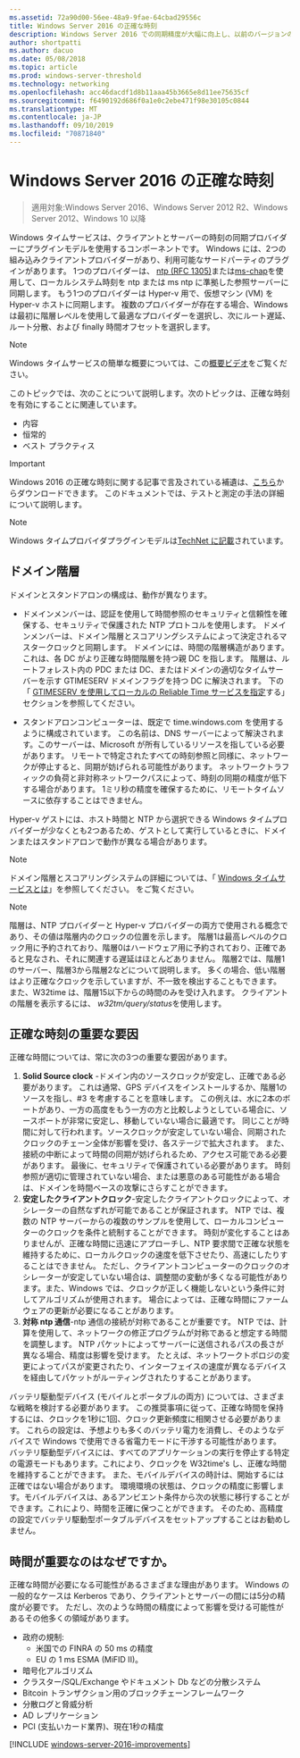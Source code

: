 ```yaml
---
ms.assetid: 72a90d00-56ee-48a9-9fae-64cbad29556c
title: Windows Server 2016 の正確な時刻
description: Windows Server 2016 での同期精度が大幅に向上し、以前のバージョンの Windows との NTP の完全な互換性が維持されています。
author: shortpatti
ms.author: dacuo
ms.date: 05/08/2018
ms.topic: article
ms.prod: windows-server-threshold
ms.technology: networking
ms.openlocfilehash: acc46dacdf1d8b11aaa45b3665e8d11ee75635cf
ms.sourcegitcommit: f6490192d686f0a1e0c2ebe471f98e30105c0844
ms.translationtype: MT
ms.contentlocale: ja-JP
ms.lasthandoff: 09/10/2019
ms.locfileid: "70871840"
---
```

# <a name="accurate-time-for-windows-server-2016"></a>Windows Server 2016 の正確な時刻

>適用対象:Windows Server 2016、Windows Server 2012 R2、Windows Server 2012、Windows 10 以降

Windows タイムサービスは、クライアントとサーバーの時刻の同期プロバイダーにプラグインモデルを使用するコンポーネントです。  Windows には、2つの組み込みクライアントプロバイダーがあり、利用可能なサードパーティのプラグインがあります。 1つのプロバイダーは、 [ntp (RFC 1305)](https://tools.ietf.org/html/rfc1305)または[ms-chap](https://msdn.microsoft.com/library/cc246877.aspx)を使用して、ローカルシステム時刻を ntp または ms ntp に準拠した参照サーバーに同期します。 もう1つのプロバイダーは Hyper-v 用で、仮想マシン (VM) を Hyper-v ホストに同期します。  複数のプロバイダーが存在する場合、Windows は最初に階層レベルを使用して最適なプロバイダーを選択し、次にルート遅延、ルート分散、および finally 時間オフセットを選択します。

> [!NOTE]
> Windows タイムサービスの簡単な概要については、この[概要ビデオ](https://aka.ms/WS2016TimeVideo)をご覧ください。

このトピックでは、次のことについて説明します。次のトピックは、正確な時刻を有効にすることに関連しています。 

- 内容
- 恒常的
- ベスト プラクティス

> [!IMPORTANT]
> Windows 2016 の正確な時刻に関する記事で言及されている補遺は、[こちら](https://windocs.blob.core.windows.net/windocs/WindowsTimeSyncAccuracy_Addendum.pdf)からダウンロードできます。  このドキュメントでは、テストと測定の手法の詳細について説明します。

> [!NOTE] 
> Windows タイムプロバイダプラグインモデルは[TechNet に記載](https://msdn.microsoft.com/library/windows/desktop/ms725475%28v=vs.85%29.aspx)されています。

## <a name="domain-hierarchy"></a>ドメイン階層
ドメインとスタンドアロンの構成は、動作が異なります。

- ドメインメンバーは、認証を使用して時間参照のセキュリティと信頼性を確保する、セキュリティで保護された NTP プロトコルを使用します。  ドメインメンバーは、ドメイン階層とスコアリングシステムによって決定されるマスタークロックと同期します。  ドメインには、時間の階層構造があります。これは、各 DC がより正確な時間階層を持つ親 DC を指します。  階層は、ルートフォレスト内の PDC または DC、またはドメインの適切なタイムサーバーを示す GTIMESERV ドメインフラグを持つ DC に解決されます。  下の「 [GTIMESERV を使用してローカルの Reliable Time サービスを指定](#GTIMESERV)する」セクションを参照してください。

- スタンドアロンコンピューターは、既定で time.windows.com を使用するように構成されています。  この名前は、DNS サーバーによって解決されます。このサーバーは、Microsoft が所有しているリソースを指している必要があります。  リモートで特定されたすべての時刻参照と同様に、ネットワークが停止すると、同期が妨げられる可能性があります。  ネットワークトラフィックの負荷と非対称ネットワークパスによって、時刻の同期の精度が低下する場合があります。  1ミリ秒の精度を確保するために、リモートタイムソースに依存することはできません。

Hyper-v ゲストには、ホスト時間と NTP から選択できる Windows タイムプロバイダーが少なくとも2つあるため、ゲストとして実行しているときに、ドメインまたはスタンドアロンで動作が異なる場合があります。

> [!NOTE] 
> ドメイン階層とスコアリングシステムの詳細については、「 [Windows タイムサービスとは](https://blogs.msdn.microsoft.com/w32time/2007/07/07/what-is-windows-time-service/)」を参照してください。 をご覧ください。

> [!NOTE]
> 階層は、NTP プロバイダーと Hyper-v プロバイダーの両方で使用される概念であり、その値は階層内のクロックの位置を示します。  階層1は最高レベルのクロック用に予約されており、階層0はハードウェア用に予約されており、正確であると見なされ、それに関連する遅延はほとんどありません。  階層2では、階層1のサーバー、階層3から階層2などについて説明します。  多くの場合、低い階層はより正確なクロックを示していますが、不一致を検出することもできます。  また、W32time は、階層15以下からの時間のみを受け入れます。  クライアントの階層を表示するには、 *w32tm/query/status*を使用します。

## <a name="critical-factors-for-accurate-time"></a>正確な時刻の重要な要因
正確な時間については、常に次の3つの重要な要因があります。

1. **Solid Source clock** -ドメイン内のソースクロックが安定し、正確である必要があります。 これは通常、GPS デバイスをインストールするか、階層1のソースを指し、#3 を考慮することを意味します。 この例えは、水に2本のボートがあり、一方の高度をもう一方の方と比較しようとしている場合に、ソースボートが非常に安定し、移動していない場合に最適です。 同じことが時間に対して行われます。ソースクロックが安定していない場合、同期されたクロックのチェーン全体が影響を受け、各ステージで拡大されます。 また、接続の中断によって時間の同期が妨げられるため、アクセス可能である必要があります。 最後に、セキュリティで保護されている必要があります。 時刻参照が適切に管理されていない場合、または悪意のある可能性がある場合は、ドメインを時間ベースの攻撃にさらすことができます。
2. **安定したクライアントクロック**-安定したクライアントクロックによって、オシレーターの自然なずれが可能であることが保証されます。  NTP では、複数の NTP サーバーからの複数のサンプルを使用して、ローカルコンピューターのクロックを条件と統制することができます。  時刻が変化することはありませんが、正確な時間に迅速にアプローチし、NTP 要求間で正確な状態を維持するために、ローカルクロックの速度を低下させたり、高速にしたりすることはできません。  ただし、クライアントコンピューターのクロックのオシレーターが安定していない場合は、調整間の変動が多くなる可能性があります。また、Windows では、クロックが正しく機能しないという条件に対してアルゴリズムが使用されます。  場合によっては、正確な時間にファームウェアの更新が必要になることがあります。
3. **対称 ntp 通信**-ntp 通信の接続が対称であることが重要です。  NTP では、計算を使用して、ネットワークの修正プログラムが対称であると想定する時間を調整します。  NTP パケットによってサーバーに送信されるパスの長さが異なる場合、精度は影響を受けます。  たとえば、ネットワークトポロジの変更によってパスが変更されたり、インターフェイスの速度が異なるデバイスを経由してパケットがルーティングされたりすることがあります。

バッテリ駆動型デバイス (モバイルとポータブルの両方) については、さまざまな戦略を検討する必要があります。  この推奨事項に従って、正確な時間を保持するには、クロックを1秒に1回、クロック更新頻度に相関させる必要があります。 これらの設定は、予想よりも多くのバッテリ電力を消費し、そのようなデバイスで Windows で使用できる省電力モードに干渉する可能性があります。 バッテリ駆動型デバイスには、すべてのアプリケーションの実行を停止する特定の電源モードもあります。これにより、クロックを W32time's し、正確な時間を維持することができます。 また、モバイルデバイスの時計は、開始するには正確ではない場合があります。  環境環境の状態は、クロックの精度に影響します。モバイルデバイスは、あるアンビエント条件から次の状態に移行することができます。これにより、時間を正確に保つことができます。  そのため、高精度の設定でバッテリ駆動型ポータブルデバイスをセットアップすることはお勧めしません。 

## <a name="why-is-time-important"></a>時間が重要なのはなぜですか。  
正確な時間が必要になる可能性があるさまざまな理由があります。  Windows の一般的なケースは Kerberos であり、クライアントとサーバーの間には5分の精度が必要です。  ただし、次のような時間の精度によって影響を受ける可能性があるその他多くの領域があります。


- 政府の規制:
    - 米国での FINRA の 50 ms の精度
    - EU の 1 ms ESMA (MiFID II)。
- 暗号化アルゴリズム
- クラスター/SQL/Exchange やドキュメント Db などの分散システム
- Bitcoin トランザクション用のブロックチェーンフレームワーク
- 分散ログと脅威分析 
- AD レプリケーション
- PCI (支払いカード業界)、現在1秒の精度



[!INCLUDE [windows-server-2016-improvements](windows-server-2016-improvements.md)]
